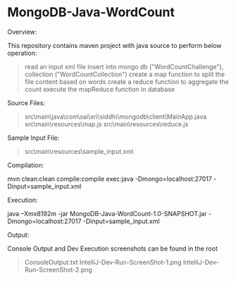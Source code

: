 # MongoDB-Java-WordCount

Overview:

This repository contains maven project with java source to perform below operation:

> read an input xml file
> insert into mongo db ("WordCountChallenge"), collection ("WordCountCollection")
> create a map function to split the file content based on words
> create a reduce function to aggregate the count 
> execute the mapReduce function in database

Source Files:
> src\main\java\com\sai\sri\siddhi\mongodb\client\MainApp.java
> src\main\resources\map.js
> src\main\resources\reduce.js

Sample Input File:
> src\main\resources\sample_input.xml


Compilation:

mvn clean:clean compile:compile exec:java -Dmongo=localhost:27017 -Dinput=sample_input.xml

Execution:

java –Xmx8192m -jar MongoDB-Java-WordCount-1.0-SNAPSHOT.jar -Dmongo=localhost:27017 -Dinput=sample_input.xml

  
Output:

Console Output and Dev Execution screenshots can be found in the root

> ConsoleOutput.txt
> IntelliJ-Dev-Run-ScreenShot-1.png
> IntelliJ-Dev-Run-ScreenShot-2.png 
